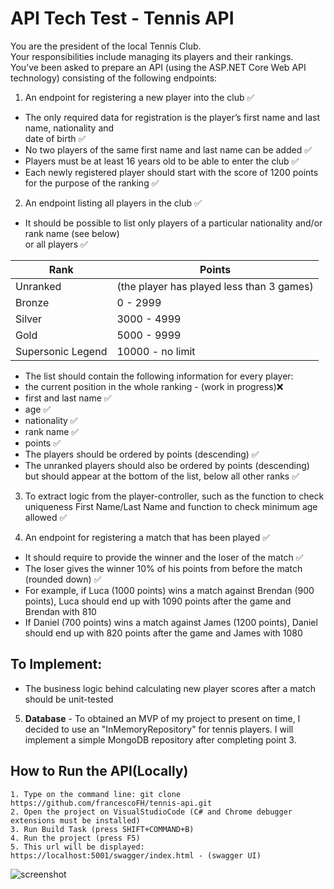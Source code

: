 # API Tech Test - Tennis API

You are the president of the local Tennis Club.\
Your responsibilities include managing its players and their rankings.\
You’ve been asked to prepare an API (using the ASP.NET Core Web API technology) consisting of the following endpoints:

1. An endpoint for registering a new player into the club ✅
- The only required data for registration is the player’s first name and last name, nationality and\
 date of birth ✅
- No two players of the same first name and last name can be added ✅
- Players must be at least 16 years old to be able to enter the club ✅
- Each newly registered player should start with the score of 1200 points for the purpose of the ranking ✅

2. An endpoint listing all players in the club ✅
- It should be possible to list only players of a particular nationality and/or rank name (see below)\
 or all players ✅

**Rank** | **Points**
--- | ---
Unranked | (the player has played less than 3 games)
Bronze | 0 - 2999
Silver | 3000 - 4999
Gold | 5000 - 9999
Supersonic Legend | 10000 - no limit


- The list should contain the following information for every player:
 - the current position in the whole ranking - (work in progress)❌
 - first and last name ✅
 - age ✅
 - nationality ✅
 - rank name ✅
 - points ✅
- The players should be ordered by points (descending) ✅
 - The unranked players should also be ordered by points (descending) but should appear at the bottom of the list, below all other ranks ✅

3. To extract logic from the player-controller, such as the function to check uniqueness First Name/Last Name and function to check minimum age allowed ✅

4. An endpoint for registering a match that has been played ✅
- It should require to provide the winner and the loser of the match ✅
- The loser gives the winner 10% of his points from before the match (rounded down) ✅
 - For example, if Luca (1000 points) wins a match against Brendan (900 points), Luca should end up with 1090 points after the game and Brendan with 810
 - If Daniel (700 points) wins a match against James (1200 points), Daniel should end up with 820 points after the game and James with 1080

## To Implement:

- The business logic behind calculating new player scores after a match should be unit-tested

5. **Database** - To obtained an MVP of my project to present on time, I decided to use an "InMemoryRepository" for tennis players. I will implement a simple MongoDB repository after completing point 3.


How to Run the API(Locally)
----
```
1. Type on the command line: git clone https://github.com/francescoFH/tennis-api.git
2. Open the project on VisualStudioCode (C# and Chrome debugger extensions must be installed)
3. Run Build Task (press SHIFT+COMMAND+B)
4. Run the project (press F5)
5. This url will be displayed: https://localhost:5001/swagger/index.html - (swagger UI)
```
![screenshot](./img/tennis-api.png)

